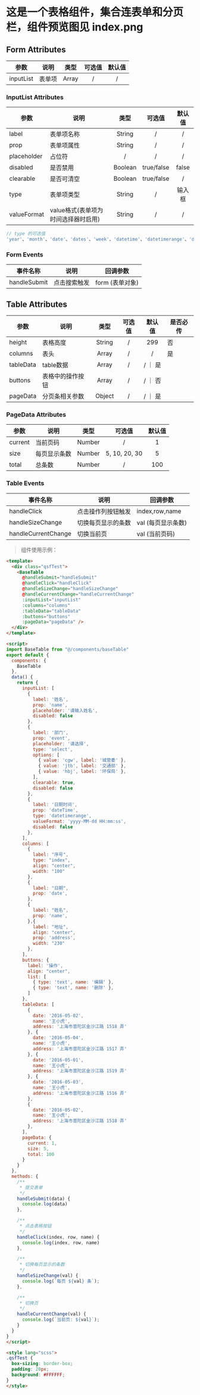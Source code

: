 # 这是一个表格组件，集合连表单和分页栏，组件预览图见 index.png

## Form Attributes

参数     | 说明 | 类型 | 可选值 | 默认值
-------- | ----- | ----- |:-----:|:-----:
inputList  | 表单项 | Array | / | /

### InputList Attributes

参数     | 说明 | 类型 | 可选值 | 默认值
-------- | ----- |:-----:|:-----:|:-----:
label  | 表单项名称 | String | / | /
prop  | 表单项属性 | String | / | /
placeholder  | 占位符 | / | / | /
disabled  | 是否禁用 | Boolean | true/false | false
clearable | 是否可清空 | Boolean | true/false | /
type | 表单项类型 | String | / | 输入框
valueFormat | value格式(表单项为时间选择器时启用) | String | / | /

```javascript
// type 的可选值
'year'、'month'、'date'、'dates'、'week'、'datetime'、'datetimerange'、'daterange'、'monthrange'"
```

### Form Events

事件名称 | 说明 | 回调参数
-------- | ----- | ----- |
handleSubmit  | 点击搜索触发 | form (表单对象)

## Table Attributes

参数     | 说明 | 类型 | 可选值 | 默认值 | 是否必传
-------- | ----- |:-----:|:-----:|:-----:|----
height  | 表格高度 | String | / | 299 | 否
columns  | 表头 | Array | / | / | 是
tableData  | table数据 | Array | / | / ｜ 是
buttons  | 表格中的操作按钮 | Array | / | / ｜ 否
pageData | 分页条相关参数 | Object | / | / ｜ 是

### PageData Attributes

参数     | 说明 | 类型 | 可选值 | 默认值
-------- | ----- |:-----:|:-----:|:-----:
current  | 当前页码 | Number | / | 1
size  | 每页显示条数 | Number | 5, 10, 20, 30 | 5
total  | 总条数 | Number | / | 100

### Table Events

事件名称 | 说明 | 回调参数
-------- | ----- | ----- |
handleClick  | 点击操作列按钮触发 | index,row,name |
handleSizeChange | 切换每页显示的条数 | val (每页显示条数) |
handleCurrentChange | 切换当前页 | val (当前页码) |

> 组件使用示例：

```html
<template>
  <div class="qsfTest">
    <BaseTable
      @handleSubmit="handleSubmit"
      @handleClick="handleClick"
      @handleSizeChange="handleSizeChange"
      @handleCurrentChange="handleCurrentChange"
      :inputList="inputList"
      :columns="columns"
      :tableData="tableData"
      :buttons="buttons"
      :pageData="pageData" />
  </div>
</template>

<script>
import BaseTable from "@/components/baseTable"
export default {
  components: {
    BaseTable
  },
  data() {
    return {
      inputList: [
        {
          label: '姓名',
          prop: 'name',
          placeholder: '请输入姓名',
          disabled: false
        },
        {
          label: '部门',
          prop: 'event',
          placeholder: '请选择',
          type: 'select',
          options: [
            { value: 'cgw', label: '城管委' },
            { value: 'jtb', label: '交通部' },
            { value: 'hbj', label: '环保局' },
          ],
          clearable: true,
          disabled: false
        },
        {
          label: '日期时间',
          prop: 'dateTime',
          type: 'datetimerange',
          valueFormat: 'yyyy-MM-dd HH:mm:ss',
          disabled: false
        },
      ],
      columns: [
        {
          label: "序号",
          type: "index",
          align: "center",
          width: "100"
        },
        {
          label: "日期",
          prop: 'date',
        },
        {
          label: "姓名",
          prop: 'name',
        },{
          label: "地址",
          align: "center",
          prop: 'address',
          width: "230"
        },
      ],
      buttons: {
        label: '操作',
        align: "center",
        list: [
          { type: 'text', name: '编辑' },
          { type: 'text', name: '删除' },
        ]
      },
      tableData: [
        {
          date: '2016-05-02',
          name: '王小虎',
          address: '上海市普陀区金沙江路 1518 弄'
        }, {
          date: '2016-05-04',
          name: '王小虎',
          address: '上海市普陀区金沙江路 1517 弄'
        }, {
          date: '2016-05-01',
          name: '王小虎',
          address: '上海市普陀区金沙江路 1519 弄'
        }, {
          date: '2016-05-03',
          name: '王小虎',
          address: '上海市普陀区金沙江路 1516 弄'
        },
        {
          date: '2016-05-02',
          name: '王小虎',
          address: '上海市普陀区金沙江路 1518 弄'
        },
      ],
      pageData: {
        current: 1,
        size: 5,
        total: 100
      }
    }
  },
  methods: {
    /**
     * 提交表单
     */
    handleSubmit(data) {
      console.log(data)
    },

    /**
     * 点击表格按钮
     */
    handleClick(index, row, name) {
      console.log(index, row, name)
    },

    /**
     * 切换每页显示的条数
     */
    handleSizeChange(val) {
      console.log(`每页 ${val} 条`);
    },

    /**
     * 切换页
     */
    handleCurrentChange(val) {
      console.log(`当前页: ${val}`);
    }
  }
}
</script>

<style lang="scss">
.qsfTest {
  box-sizing: border-box;
  padding: 20px;
  background: #FFFFFF;
}
</style>
```
